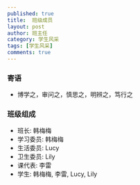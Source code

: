 ```yaml
---
published: true
title:  班级成员
layout: post
author: 班主任
category: 学生风采
tags: [学生风采]
comments: true 
---
```


### 寄语
- 博学之，审问之，慎思之，明辨之，笃行之

### 班级组成

- 班长: 韩梅梅
- 学习委员: 韩梅梅
- 生活委员: Lucy
- 卫生委员: Lily
- 课代表: 李雷
- 学生: 韩梅梅, 李雷, Lucy, Lily
<!--more-->

